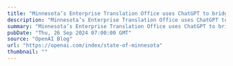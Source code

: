 ```yaml
---
title: "Minnesota’s Enterprise Translation Office uses ChatGPT to bridge language gaps"
description: "Minnesota’s Enterprise Translation Office uses ChatGPT to bridge language gaps"
summary: "Minnesota’s Enterprise Translation Office uses ChatGPT to bridge language gaps"
pubDate: "Thu, 26 Sep 2024 07:00:00 GMT"
source: "OpenAI Blog"
url: "https://openai.com/index/state-of-minnesota"
thumbnail: ""
---
```


